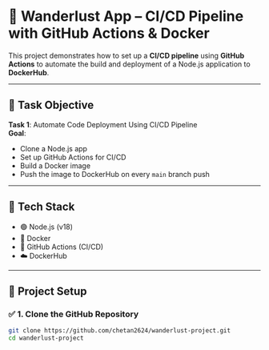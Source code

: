 

# 🚀 Wanderlust App – CI/CD Pipeline with GitHub Actions & Docker

This project demonstrates how to set up a **CI/CD pipeline** using **GitHub Actions** to automate the build and deployment of a Node.js application to **DockerHub**.

---

## 🧩 Task Objective

**Task 1**: Automate Code Deployment Using CI/CD Pipeline  
**Goal**:  
- Clone a Node.js app
- Set up GitHub Actions for CI/CD
- Build a Docker image
- Push the image to DockerHub on every `main` branch push

---

## 🔧 Tech Stack

- 🟢 Node.js (v18)
- 🐳 Docker
- 🔁 GitHub Actions (CI/CD)
- ☁️ DockerHub

---

## 📁 Project Setup

### ✅ 1. Clone the GitHub Repository

```bash
git clone https://github.com/chetan2624/wanderlust-project.git
cd wanderlust-project
